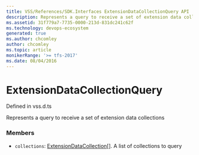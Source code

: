 ```yaml
---
title: VSS/References/SDK.Interfaces ExtensionDataCollectionQuery API | Extensions for Azure DevOps Services
description: Represents a query to receive a set of extension data collections
ms.assetid: 31f779a7-7735-0000-213d-831dc241c62f
ms.technology: devops-ecosystem
generated: true
ms.author: chcomley
author: chcomley
ms.topic: article
monikerRange: '>= tfs-2017'
ms.date: 08/04/2016
---
```


# ExtensionDataCollectionQuery

Defined in vss.d.ts


Represents a query to receive a set of extension data collections 

### Members

* `collections`: [ExtensionDataCollection](../../../VSS/References/SDK_Interfaces/ExtensionDataCollection.md)[]. A list of collections to query

